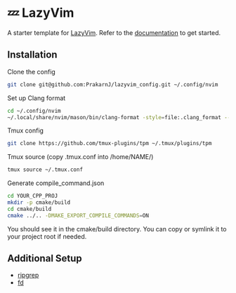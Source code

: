 # 💤 LazyVim

A starter template for [LazyVim](https://github.com/LazyVim/LazyVim).
Refer to the [documentation](https://lazyvim.github.io/installation) to get started.

## Installation
Clone the config
```sh
git clone git@github.com:PrakarnJ/lazyvim_config.git ~/.config/nvim
```
Set up Clang format
```sh
cd ~/.config/nvim
~/.local/share/nvim/mason/bin/clang-format -style=file:.clang_format --dump-config > ~/.clang-format

```
Tmux config
```sh
git clone https://github.com/tmux-plugins/tpm ~/.tmux/plugins/tpm
```
Tmux source (copy .tmux.conf into /home/NAME/)
```sh
tmux source ~/.tmux.conf
```
Generate compile_command.json
```sh
cd YOUR_CPP_PROJ
mkdir -p cmake/build
cd cmake/build
cmake ../.. -DMAKE_EXPORT_COMPILE_COMMANDS=ON
```
You should see it in the cmake/build directory. You can copy or symlink it to your project root if needed.

## Additional Setup

- [ripgrep](https://github.com/BurntSushi/ripgrep)
- [fd](https://github.com/sharkdp/fd)
